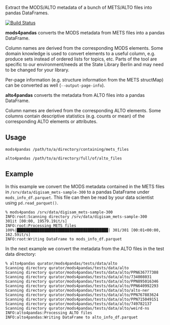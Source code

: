 Extract the MODS/ALTO metadata of a bunch of METS/ALTO files into pandas DataFrames.

[![Build Status](https://circleci.com/gh/qurator-spk/mods4pandas.svg?style=svg)](https://circleci.com/gh/qurator-spk/mods4pandas)

**mods4pandas** converts the MODS metadata from METS files into a pandas DataFrame.

Column names are derived from the corresponding MODS elements. Some domain
knowledge is used to convert elements to a useful column, e.g. produce sets
instead of ordered lists for topics, etc. Parts of the tool are specific to
our environment/needs at the State Library Berlin and may need to be changed for
your library.

Per-page information (e.g. structure information from the METS structMap) can
be converted as well (`--output-page-info`).

**alto4pandas** converts the metadata from ALTO files into a pandas DataFrame.

Column names are derived from the corresponding ALTO elements. Some columns
contain descriptive statistics (e.g. counts or mean) of the corresponding ALTO
elements or attributes.

## Usage
~~~
mods4pandas /path/to/a/directory/containing/mets_files
~~~

~~~
alto4pandas /path/to/a/directory/full/of/alto_files
~~~

## Example
In this example we convert the MODS metadata contained in the METS files in
`/srv/data/digisam_mets-sample-300` to a pandas DataFrame under
`mods_info_df.parquet`. This file can then be read by your data scientist using
`pd.read_parquet()`.

```
% mods4pandas /srv/data/digisam_mets-sample-300
INFO:root:Scanning directory /srv/data/digisam_mets-sample-300
301it [00:00, 19579.19it/s]
INFO:root:Processing METS files
100%|████████████████████████████████████████| 301/301 [00:01<00:00, 162.59it/s]
INFO:root:Writing DataFrame to mods_info_df.parquet
```

In the next example we convert the metadata from the ALTO files in the test data
directory:

~~~
% alto4pandas qurator/mods4pandas/tests/data/alto
Scanning directory qurator/mods4pandas/tests/data/alto
Scanning directory qurator/mods4pandas/tests/data/alto/PPN636777308
Scanning directory qurator/mods4pandas/tests/data/alto/734008031
Scanning directory qurator/mods4pandas/tests/data/alto/PPN895016346
Scanning directory qurator/mods4pandas/tests/data/alto/PPN640992293
Scanning directory qurator/mods4pandas/tests/data/alto/alto-ner
Scanning directory qurator/mods4pandas/tests/data/alto/PPN767883624
Scanning directory qurator/mods4pandas/tests/data/alto/PPN715049151
Scanning directory qurator/mods4pandas/tests/data/alto/749782137
Scanning directory qurator/mods4pandas/tests/data/alto/weird-ns
INFO:alto4pandas:Processing ALTO files
INFO:alto4pandas:Writing DataFrame to alto_info_df.parquet
~~~
